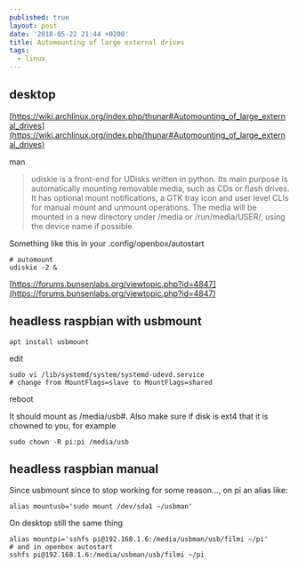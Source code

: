 ```yaml
---
published: true
layout: post
date: '2018-05-22 21:44 +0200'
title: Automounting of large external drives
tags:
  - linux
---
```

## desktop

[https://wiki.archlinux.org/index.php/thunar#Automounting_of_large_external_drives](https://wiki.archlinux.org/index.php/thunar#Automounting_of_large_external_drives)

man

> udiskie is a front-end for UDisks written in python. Its main purpose is automatically mounting removable media, such as CDs or flash drives. It has optional mount notifications, a GTK tray icon and user level CLIs for manual mount and unmount operations. The media will be mounted in a new directory under /media or /run/media/USER/, using the device name if possible.
    
Something like this in your .config/openbox/autostart

	# automount
	udiskie -2 &
    
[https://forums.bunsenlabs.org/viewtopic.php?id=4847](https://forums.bunsenlabs.org/viewtopic.php?id=4847)

## headless raspbian with usbmount

	apt install usbmount

edit

	sudo vi /lib/systemd/system/systemd-udevd.service 
    # change from MountFlags=slave to MountFlags=shared
    
reboot

It should mount as /media/usb#. Also make sure if disk is ext4 that it is chowned to you, for example

	sudo chown -R pi:pi /media/usb
    
## headless raspbian manual

Since usbmount since to stop working for some reason..., on pi an alias like:

    alias mountusb='sudo mount /dev/sda1 ~/usbman'
    
On desktop still the same thing

    alias mountpi='sshfs pi@192.168.1.6:/media/usbman/usb/filmi ~/pi'
    # and in openbox autostart
    sshfs pi@192.168.1.6:/media/usbman/usb/filmi ~/pi
